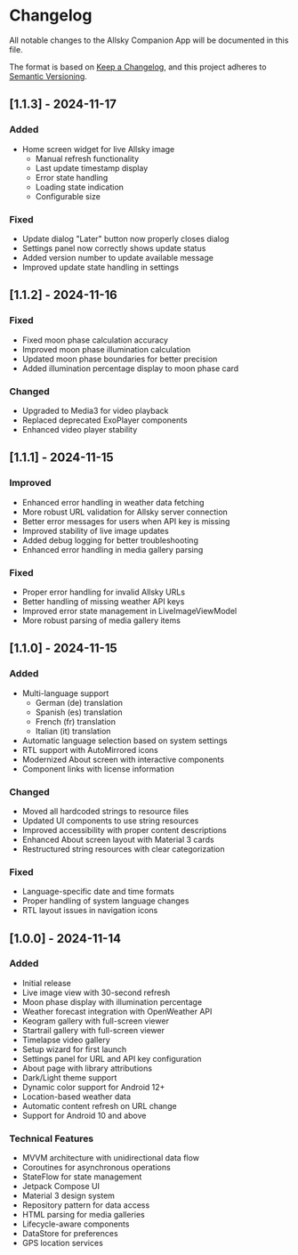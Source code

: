 # Changelog
All notable changes to the Allsky Companion App will be documented in this file.

The format is based on [Keep a Changelog](https://keepachangelog.com/en/1.0.0/),
and this project adheres to [Semantic Versioning](https://semver.org/spec/v2.0.0.html).

## [1.1.3] - 2024-11-17
### Added
- Home screen widget for live Allsky image
  - Manual refresh functionality
  - Last update timestamp display
  - Error state handling
  - Loading state indication
  - Configurable size

### Fixed
- Update dialog "Later" button now properly closes dialog
- Settings panel now correctly shows update status
- Added version number to update available message
- Improved update state handling in settings

## [1.1.2] - 2024-11-16
### Fixed
- Fixed moon phase calculation accuracy
- Improved moon phase illumination calculation
- Updated moon phase boundaries for better precision
- Added illumination percentage display to moon phase card

### Changed
- Upgraded to Media3 for video playback
- Replaced deprecated ExoPlayer components
- Enhanced video player stability

## [1.1.1] - 2024-11-15
### Improved
- Enhanced error handling in weather data fetching
- More robust URL validation for Allsky server connection
- Better error messages for users when API key is missing
- Improved stability of live image updates
- Added debug logging for better troubleshooting
- Enhanced error handling in media gallery parsing

### Fixed
- Proper error handling for invalid Allsky URLs
- Better handling of missing weather API keys
- Improved error state management in LiveImageViewModel
- More robust parsing of media gallery items

## [1.1.0] - 2024-11-15
### Added
- Multi-language support
  - German (de) translation
  - Spanish (es) translation
  - French (fr) translation
  - Italian (it) translation
- Automatic language selection based on system settings
- RTL support with AutoMirrored icons
- Modernized About screen with interactive components
- Component links with license information

### Changed
- Moved all hardcoded strings to resource files
- Updated UI components to use string resources
- Improved accessibility with proper content descriptions
- Enhanced About screen layout with Material 3 cards
- Restructured string resources with clear categorization

### Fixed
- Language-specific date and time formats
- Proper handling of system language changes
- RTL layout issues in navigation icons

## [1.0.0] - 2024-11-14
### Added
- Initial release
- Live image view with 30-second refresh
- Moon phase display with illumination percentage
- Weather forecast integration with OpenWeather API
- Keogram gallery with full-screen viewer
- Startrail gallery with full-screen viewer
- Timelapse video gallery
- Setup wizard for first launch
- Settings panel for URL and API key configuration
- About page with library attributions
- Dark/Light theme support
- Dynamic color support for Android 12+
- Location-based weather data
- Automatic content refresh on URL change
- Support for Android 10 and above

### Technical Features
- MVVM architecture with unidirectional data flow
- Coroutines for asynchronous operations
- StateFlow for state management
- Jetpack Compose UI
- Material 3 design system
- Repository pattern for data access
- HTML parsing for media galleries
- Lifecycle-aware components
- DataStore for preferences
- GPS location services